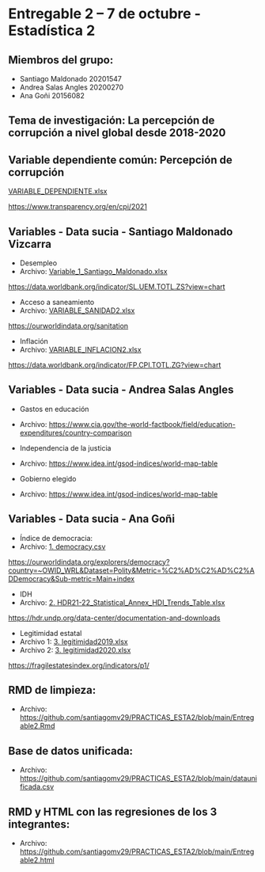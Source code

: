 # Entregable 2 – 7 de octubre - Estadística 2

## Miembros del grupo:

+ Santiago Maldonado 20201547
+ Andrea Salas Angles 20200270
+ Ana Goñi 20156082

## Tema de investigación: La percepción de corrupción a nivel global desde 2018-2020 

## Variable dependiente común: Percepción de corrupción

[VARIABLE_DEPENDIENTE.xlsx](https://github.com/santiagomv29/PRACTICAS_ESTA2/files/9737883/VARIABLE_DEPENDIENTE.xlsx)

https://www.transparency.org/en/cpi/2021

## Variables - Data sucia - Santiago Maldonado Vizcarra

+ Desempleo 
+ Archivo: [Variable_1_Santiago_Maldonado.xlsx](https://github.com/santiagomv29/PRACTICAS_ESTA2/files/9720955/Variable_1_Santiago_Maldonado.xlsx)

https://data.worldbank.org/indicator/SL.UEM.TOTL.ZS?view=chart

+ Acceso a saneamiento
+ Archivo: [VARIABLE_SANIDAD2.xlsx](https://github.com/santiagomv29/PRACTICAS_ESTA2/files/9737912/VARIABLE_SANIDAD2.xlsx)

https://ourworldindata.org/sanitation

+ Inflación
+ Archivo: [VARIABLE_INFLACION2.xlsx](https://github.com/santiagomv29/PRACTICAS_ESTA2/files/9737915/VARIABLE_INFLACION2.xlsx)

https://data.worldbank.org/indicator/FP.CPI.TOTL.ZG?view=chart

## Variables - Data sucia - Andrea Salas Angles

+ Gastos en educación
+ Archivo: https://www.cia.gov/the-world-factbook/field/education-expenditures/country-comparison

+ Independencia de la justicia 
+ Archivo: https://www.idea.int/gsod-indices/world-map-table

+ Gobierno elegido 
+ Archivo: https://www.idea.int/gsod-indices/world-map-table


## Variables - Data sucia - Ana Goñi

+ Índice de democracia:
+ Archivo: [1. democracy.csv](https://github.com/santiagomv29/PRACTICAS_ESTA2/files/9540029/1.democracy.csv)

https://ourworldindata.org/explorers/democracy?country=~OWID_WRL&Dataset=Polity&Metric=%C2%AD%C2%AD%C2%ADDemocracy&Sub-metric=Main+index

+ IDH
+ Archivo: [2. HDR21-22_Statistical_Annex_HDI_Trends_Table.xlsx](https://github.com/santiagomv29/PRACTICAS_ESTA2/files/9540030/2.HDR21-22_Statistical_Annex_HDI_Trends_Table.xlsx)

https://hdr.undp.org/data-center/documentation-and-downloads

+ Legitimidad estatal
+ Archivo 1: [3. legitimidad2019.xlsx](https://github.com/santiagomv29/PRACTICAS_ESTA2/files/9731172/3.legitimidad2019.xlsx)
+ Archivo 2: [3. legitimidad2020.xlsx](https://github.com/santiagomv29/PRACTICAS_ESTA2/files/9731175/3.legitimidad2020.xlsx)

https://fragilestatesindex.org/indicators/p1/

## RMD de limpieza:

+ Archivo: https://github.com/santiagomv29/PRACTICAS_ESTA2/blob/main/Entregable2.Rmd

## Base de datos unificada:

+ Archivo: https://github.com/santiagomv29/PRACTICAS_ESTA2/blob/main/dataunificada.csv

## RMD y HTML con las regresiones de los 3 integrantes:

+ Archivo: https://github.com/santiagomv29/PRACTICAS_ESTA2/blob/main/Entregable2.html

